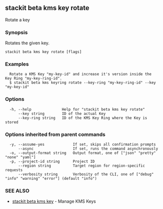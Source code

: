 ## stackit beta kms key rotate

Rotate a key

### Synopsis

Rotates the given key.

```
stackit beta kms key rotate [flags]
```

### Examples

```
  Rotate a KMS Key "my-key-id" and increase it's version inside the Key Ring "my-key-ring-id".
  $ stackit beta kms keyring rotate --key-ring "my-key-ring-id" --key "my-key-id"
```

### Options

```
  -h, --help              Help for "stackit beta kms key rotate"
      --key string        ID of the actual Key
      --key-ring string   ID of the KMS Key Ring where the Key is stored
```

### Options inherited from parent commands

```
  -y, --assume-yes             If set, skips all confirmation prompts
      --async                  If set, runs the command asynchronously
  -o, --output-format string   Output format, one of ["json" "pretty" "none" "yaml"]
  -p, --project-id string      Project ID
      --region string          Target region for region-specific requests
      --verbosity string       Verbosity of the CLI, one of ["debug" "info" "warning" "error"] (default "info")
```

### SEE ALSO

* [stackit beta kms key](./stackit_beta_kms_key.md)	 - Manage KMS Keys

